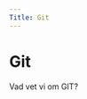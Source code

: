 ```yaml
---
Title: Git
---
```

Git
===================================================================================================
Vad vet vi om GIT?